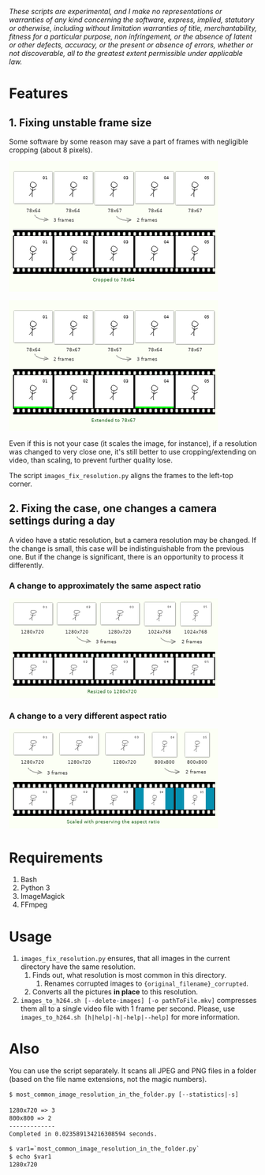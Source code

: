 *These scripts are experimental, and I make no representations or
warranties of any kind concerning the software, express, implied,
statutory or otherwise, including without limitation warranties of
title, merchantability, fitness for a particular purpose, non
infringement, or the absence of latent or other defects, accuracy, or
the present or absence of errors, whether or not discoverable, all to
the greatest extent permissible under applicable law.*

# Features

## 1. Fixing unstable frame size

Some software by some reason may save a part of frames with negligible cropping (about 8 pixels).

![Feature 1, cropping](/ReadMe%20images/case1_1.png)

![Feature 1, extending](/ReadMe%20images/case1_2.png)

Even if this is not your case (it scales the image, for instance),
if a resolution was changed to very close one,
it's still better to use cropping/extending on video, than scaling, to prevent further quality lose.

The script `images_fix_resolution.py` aligns the frames to the left-top corner.

## 2. Fixing the case, one changes a camera settings during a day

A video have a static resolution, but a camera resolution may be changed.
If the change is small, this case will be indistinguishable from the previous one.
But if the change is significant, there is an opportunity to process it differently.

### A change to approximately the same aspect ratio

![Feature 2.1](/ReadMe%20images/case2_1.png)

### A change to a very different aspect ratio

![Feature 2.2](/ReadMe%20images/case2_2.png)

# Requirements

1. Bash
2. Python 3
3. ImageMagick
4. FFmpeg

# Usage

1. `images_fix_resolution.py` ensures, that all images in the current directory have the same resolution.
    1. Finds out, what resolution is most common in this directory.
        1. Renames corrupted images to `{original_filename}_corrupted`.
    2. Converts all the pictures **in place** to this resolution.
2. `images_to_h264.sh [--delete-images] [-o pathToFile.mkv]` compresses them all
to a single video file with 1 frame per second.
Please, use `images_to_h264.sh [h|help|-h|-help|--help]` for more information.

# Also

You can use the script separately. It scans all JPEG and PNG files in a folder (based on the file name extensions, not the magic numbers).

```
$ most_common_image_resolution_in_the_folder.py [--statistics|-s]

1280x720 => 3
800x800 => 2
-------------
Completed in 0.023589134216308594 seconds.
```

```
$ var1=`most_common_image_resolution_in_the_folder.py`
$ echo $var1
1280x720
```
